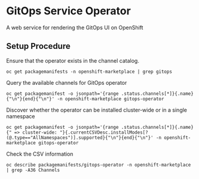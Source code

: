 # GitOps Service Operator
A web service for rendering the GitOps UI on OpenShift

## Setup Procedure
Ensure that the operator exists in the channel catalog.
```shell script
oc get packagemanifests -n openshift-marketplace | grep gitops
```

Query the available channels for GitOps operator
```shell script
oc get packagemanifest -o jsonpath='{range .status.channels[*]}{.name}{"\n"}{end}{"\n"}' -n openshift-marketplace gitops-operator
```

Discover whether the operator can be installed cluster-wide or in a single namespace
```shell script
oc get packagemanifest -o jsonpath='{range .status.channels[*]}{.name}{" => cluster-wide: "}{.currentCSVDesc.installModes[?(@.type=="AllNamespaces")].supported}{"\n"}{end}{"\n"}' -n openshift-marketplace gitops-operator
```

Check the CSV information
```shell script
oc describe packagemanifests/gitops-operator -n openshift-marketplace | grep -A36 Channels
```
